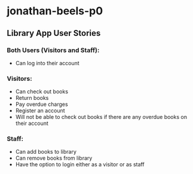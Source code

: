 # jonathan-beels-p0

## Library App User Stories
### Both Users (Visitors and Staff):
- Can log into their account

### Visitors:
- Can check out books
- Return books
- Pay overdue charges
- Register an account
- Will not be able to check out books if there are any overdue books on their account

### Staff:
- Can add books to library
- Can remove books from library
- Have the option to login either as a visitor or as staff
